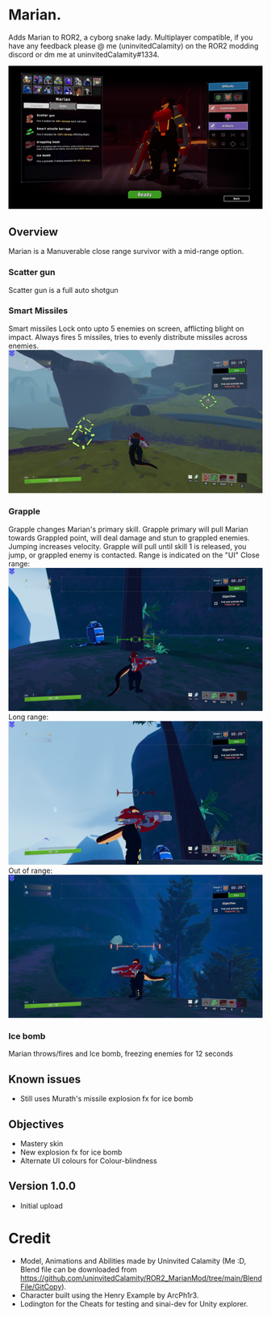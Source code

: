 # Marian.

Adds Marian to ROR2, a cyborg snake lady.
Multiplayer compatible, if you have any feedback please @ me (uninvitedCalamity) on the ROR2 modding discord or dm me at uninvitedCalamity#1334.

![Lobby](https://raw.githubusercontent.com/uninvitedCalamity/ROR2_MarianMod/main/Images/20231204190434_1.jpg?token=GHSAT0AAAAAACLFR6QDVL6CULB2GEYSHXSKZLOFUIQ)

## Overview

Marian is a Manuverable close range survivor with a mid-range option.

### Scatter gun
Scatter gun is a full auto shotgun

### Smart Missiles
Smart missiles Lock onto upto 5 enemies on screen, afflicting blight on impact.
Always fires 5 missiles, tries to evenly distribute missiles across enemies.
![TargetLockon](https://raw.githubusercontent.com/uninvitedCalamity/ROR2_MarianMod/main/Images/20231204190516_1.jpg?token=GHSAT0AAAAAACLFR6QCMXN63PE4CZK2PXOGZLOFVAQ)

### Grapple
Grapple changes Marian's primary skill.
Grapple primary will pull Marian towards Grappled point, will deal damage and stun to grappled enemies.
Jumping increases velocity.
Grapple will pull until skill 1 is released, you jump, or grappled enemy is contacted.
Range is indicated on the "UI"
Close range:
![InRangeClose](https://raw.githubusercontent.com/uninvitedCalamity/ROR2_MarianMod/main/Images/20231204195612_1.jpg)
Long range:
![InRangeLong](https://raw.githubusercontent.com/uninvitedCalamity/ROR2_MarianMod/main/Images/20231204195610_1.jpg)
Out of range:
![OutOfRange](https://github.com/uninvitedCalamity/ROR2_MarianMod/blob/main/Images/20231204195618_1.jpg)

### Ice bomb
Marian throws/fires and Ice bomb, freezing enemies for 12 seconds

## Known issues
- Still uses Murath's missile explosion fx for ice bomb

## Objectives
- Mastery skin
- New explosion fx for ice bomb
- Alternate UI colours for Colour-blindness

## Version 1.0.0
- Initial upload

# Credit
- Model, Animations and Abilities made by Uninvited Calamity (Me :D, Blend file can be downloaded from https://github.com/uninvitedCalamity/ROR2_MarianMod/tree/main/BlendFile/GitCopy).
- Character built using the Henry Example by ArcPh1r3.
- Lodington for the Cheats for testing and sinai-dev for Unity explorer.
